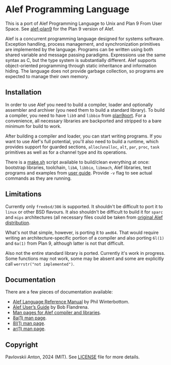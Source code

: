 # Alef Programming Language

This is a port of Alef Programming Language to Unix and Plan 9 From User Space. See [alef-plan9](https://github.com/anton2920/alef-plan9) for the Plan 9 version of Alef.

Alef is a concurrent programming language designed for systems software. Exception handling, process management, and synchronization primitives are implemented by the language. Programs can be written using both shared variable and message passing paradigms. Expressions use the same syntax as C, but the type system is substantially different. Alef supports object-oriented programming through static inheritance and information hiding. The language does not provide garbage collection, so programs are expected to manage their own memory.

## Installation

In order to use Alef you need to build a compiler, loader and optionally assembler and archiver (you need them to build a standard library). To build a compiler, you need to have `lib9` and `libbio` from [plan9port](https://github.com/9fans/plan9port). For a convenience, all necessary libraries are backported and stripped to a bare minimum for build to work.

After building a compiler and loader, you can start writing programs. If you want to use Alef's full potential, you'll also need to build a runtime, which provides support for guarded sections, `alloc`/`unalloc`, `alt`,  `par`, `proc`, `task` primitives as well as for a channel type and its operations.

There is a [make.sh](make.sh) script available to build/clean everything at once: bootstrap libraries, toolchain, `libA`, `libbio`, `libmach`, Alef libraries, test programs and examples from [user guide](doc/ug.pdf). Provide `-v` flag to see actual commands as they are running.

## Limitations

Currently only `freebsd/386` is supported. It shouldn't be difficult to port it to `linux` or other BSD flavours. It also shouldn't be difficult to build it for `sparc` and `mips` architectures (all necessary files could be taken from [original Alef distribution](https://github.com/anton2920/alef-plan9).

What's not that simple, however, is porting it to `amd64`. That would require writing an architecture-specific portion of a compiler and also porting `6l(1)` and `6a(1)` from Plan 9, although latter is not that difficult.

Also not the entire standard library is ported. Currently it's work in progress. Some functions may not work, some may be absent and some are explicitly call `werrstr("not implemented")`.

## Documentation

There are a few pieces of documentation available:

- [Alef Language Reference Manual](doc/alef.pdf) by Phil Winterbottom.
- [Alef User’s Guide](doc/ug.pdf) by Bob Flandrena.
- [Man pages for Alef compiler and libraries](man/).
- [8a(1) man page](https://9p.io/magic/man2html/1/8a).
- [8l(1) man page](https://9p.io/magic/man2html/1/8l).
- [ar(1) man page](https://9p.io/magic/man2html/1/ar).

## Copyright

Pavlovskii Anton, 2024 (MIT). See [LICENSE](LICENSE) file for more details.
